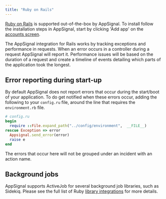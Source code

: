 ```yaml
---
title: "Ruby on Rails"
---
```


[Ruby on Rails](http://rubyonrails.org/) is supported out-of-the-box by AppSignal. To install follow the installation steps in AppSignal, start by clicking 'Add app' on the [accounts screen](https://appsignal.com/accounts).

The AppSignal integration for Rails works by tracking exceptions and performance in requests. When an error occurs in a controller during a request AppSignal will report it. Performance issues will be based on the duration of a request and create a timeline of events detailing which parts of the application took the longest.

## Error reporting during start-up

By default AppSignal does not report errors that occur during the start/boot of your application. To do get notified when these errors occur, adding the following to your `config.ru` file, around the line that requires the `environment.rb` file.

```ruby
# config.ru
begin
  require ::File.expand_path("../config/environment",  __FILE__)
rescue Exception => error
  Appsignal.send_error(error)
  raise e
end
```

The errors that occur here will not be grouped under an incident with an action name.

## Background jobs

AppSignal supports ActiveJob for several background job libraries, such as Sidekiq. Please see the full list of Ruby [library integrations](/ruby/integrations) for more details.
